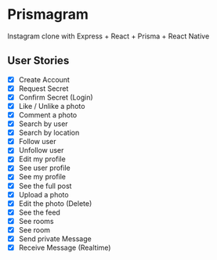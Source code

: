 # Prismagram

Instagram clone with Express + React + Prisma + React Native

## User Stories

- [x] Create Account
- [x] Request Secret
- [x] Confirm Secret (Login)
- [x] Like / Unlike a photo
- [x] Comment a photo
- [x] Search by user
- [x] Search by location
- [x] Follow user
- [x] Unfollow user
- [x] Edit my profile
- [x] See user profile
- [x] See my profile
- [x] See the full post
- [x] Upload a photo
- [x] Edit the photo (Delete)
- [x] See the feed
- [x] See rooms
- [x] See room
- [x] Send private Message
- [x] Receive Message (Realtime)